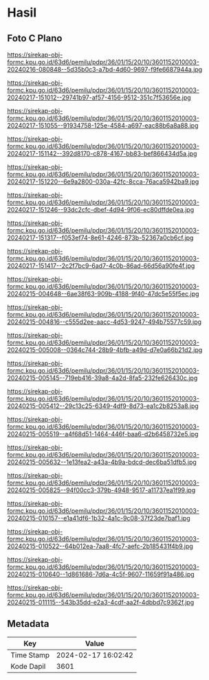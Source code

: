 # Hasil

## Foto C Plano

https://sirekap-obj-formc.kpu.go.id/63d6/pemilu/pdpr/36/01/15/20/10/3601152010003-20240216-080848--5d35b0c3-a7bd-4d60-9697-f9fe6687944a.jpg

https://sirekap-obj-formc.kpu.go.id/63d6/pemilu/pdpr/36/01/15/20/10/3601152010003-20240217-151012--29741b97-af57-4156-9512-351c7f53656e.jpg

https://sirekap-obj-formc.kpu.go.id/63d6/pemilu/pdpr/36/01/15/20/10/3601152010003-20240217-151055--91934758-125e-4584-a697-eac88b6a8a88.jpg

https://sirekap-obj-formc.kpu.go.id/63d6/pemilu/pdpr/36/01/15/20/10/3601152010003-20240217-151142--392d8170-c878-4167-bb83-bef866434d5a.jpg

https://sirekap-obj-formc.kpu.go.id/63d6/pemilu/pdpr/36/01/15/20/10/3601152010003-20240217-151220--6e9a2800-030a-42fc-8cca-76aca5942ba9.jpg

https://sirekap-obj-formc.kpu.go.id/63d6/pemilu/pdpr/36/01/15/20/10/3601152010003-20240217-151246--93dc2cfc-dbef-4d94-9f06-ec80dffde0ea.jpg

https://sirekap-obj-formc.kpu.go.id/63d6/pemilu/pdpr/36/01/15/20/10/3601152010003-20240217-151317--f053ef74-8e61-4246-873b-52367a0cb6cf.jpg

https://sirekap-obj-formc.kpu.go.id/63d6/pemilu/pdpr/36/01/15/20/10/3601152010003-20240217-151417--2c2f7bc9-6ad7-4c0b-86ad-66d56a90fe4f.jpg

https://sirekap-obj-formc.kpu.go.id/63d6/pemilu/pdpr/36/01/15/20/10/3601152010003-20240215-004648--6ae38f63-909b-4188-9f40-47dc5e55f5ec.jpg

https://sirekap-obj-formc.kpu.go.id/63d6/pemilu/pdpr/36/01/15/20/10/3601152010003-20240215-004816--c555d2ee-aacc-4d53-9247-494b75577c59.jpg

https://sirekap-obj-formc.kpu.go.id/63d6/pemilu/pdpr/36/01/15/20/10/3601152010003-20240215-005008--0364c744-28b9-4bfb-a49d-d7e0a66b21d2.jpg

https://sirekap-obj-formc.kpu.go.id/63d6/pemilu/pdpr/36/01/15/20/10/3601152010003-20240215-005145--719eb416-39a8-4a2d-8fa5-232fe626430c.jpg

https://sirekap-obj-formc.kpu.go.id/63d6/pemilu/pdpr/36/01/15/20/10/3601152010003-20240215-005412--29c13c25-6349-4df9-8d73-ea1c2b8253a8.jpg

https://sirekap-obj-formc.kpu.go.id/63d6/pemilu/pdpr/36/01/15/20/10/3601152010003-20240215-005519--a4f68d51-1464-446f-baa6-d2b6458732e5.jpg

https://sirekap-obj-formc.kpu.go.id/63d6/pemilu/pdpr/36/01/15/20/10/3601152010003-20240215-005632--1e13fea2-a43a-4b9a-bdcd-dec6ba51dfb5.jpg

https://sirekap-obj-formc.kpu.go.id/63d6/pemilu/pdpr/36/01/15/20/10/3601152010003-20240215-005825--94f00cc3-379b-4948-9517-a11737ea1f99.jpg

https://sirekap-obj-formc.kpu.go.id/63d6/pemilu/pdpr/36/01/15/20/10/3601152010003-20240215-010157--e1a41df6-1b32-4a1c-9c08-37f23de7baf1.jpg

https://sirekap-obj-formc.kpu.go.id/63d6/pemilu/pdpr/36/01/15/20/10/3601152010003-20240215-010522--64b012ea-7aa8-4fc7-aefc-2b185431f4b9.jpg

https://sirekap-obj-formc.kpu.go.id/63d6/pemilu/pdpr/36/01/15/20/10/3601152010003-20240215-010640--1d861686-7d6a-4c5f-9607-11659f91a486.jpg

https://sirekap-obj-formc.kpu.go.id/63d6/pemilu/pdpr/36/01/15/20/10/3601152010003-20240215-011115--543b35dd-e2a3-4cdf-aa2f-4dbbd7c9362f.jpg


## Metadata

| Key        | Value               |
| ---------- | ------------------- |
| Time Stamp | 2024-02-17 16:02:42 |
| Kode Dapil | 3601                |



